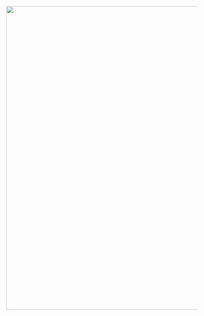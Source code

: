 <p align="center">

  <img src="https://cdn.jsdelivr.net/gh/AppleisTasty/Materials/Titlelogo.svg" width="800">

</p>
